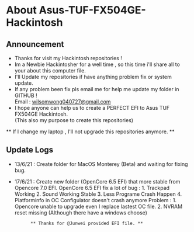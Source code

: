 # About Asus-TUF-FX504GE-Hackintosh 
## Announcement
- Thanks for visit my Hackintosh repositories !
- Im a Newbie Hackintosher for a well time , so this time i'll share all to your about this computer file.
- I'll Update my repositories if have anything problem fix or system update.
- If any problem been fix pls email me for help me update my folder in GITHUB !                           
  Email : wilsomwong040727@gmail.com
- I hope anyone can help us to create a PERFECT EFI to Asus TUF FX504GE Hackintosh.                           
  (This also my purpose to create this repositories)

** If I change my laptop , I'll not upgrade this repositories anymore. **

## Update Logs
- 13/6/21 : Create folder for MacOS Monterey (Beta) and waiting for fixing bug.
- 17/6/21 : Create new folder (OpenCore 6.5 EFI) that more stable from Opencore 7.0 EFI.
            OpenCore 6.5 EFI fix a lot of bug :
            1. Trackpad Working 
            2. Sound Working Stable
            3. Less Programe Crash Happen
            4. Platforminfo in OC Configulator doesn't crash anymore
            Problem :
            1. Opencore unable to upgrade even I replace lastest OC file.
            2. NVRAM reset missing (Although there have a windows choose)

            ** Thanks for @Junwei provided EFI file. **
